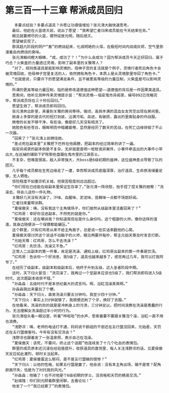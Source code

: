 # 第三百一十三章 帮派成员回归
        多要点经验？多要点道具？许愿让功德值增加？张元清大脑快速思考。
       最后，他赶在火苗熄灭前，说出了愿望：“我希望亡者归来成员能在今天结束任务。”
       眼见就要燃尽的火苗，骤然绽放光明，随后熄灭。
       愿望被实现了。
       那具超凡阶段的阴尸“轰”的燃烧起来，化成明艳的火炬，在极短时间内烧成灰烬，空气里弥漫着血肉燃烧的臭味。
       张元清瞬间瞪大眼睛，“成，成功了？！”为什么会成功？因为帮派成员今天正好回归，属于巧合？火柴盒的力量透过灵境，影响了副本里的关雅等人？
       “对了，规则类道具是能影响灵境的，母神子宫的复活就是个例子，灵境行者死后角色卡会被灵境回收，但母神子宫里复活的人，依然拥有角色卡，本质上是从灵境那里夺回了角色卡。”
       “也就是说，只要许下的愿望满足条件，且不被更高等级的力量压制，火柴盒是可以影响灵境的。”
       所谓的更高等级力量压制，指的是修改道德值这种愿望――道德值的背后是一件因果类道具。
       思索间，他听见耳畔传来灵境提示音：“帮派灵境―-临安鬼市异闻录，编号092已攻略完毕，帮派成员将在三十秒后回归。”
       愿望生效了，帮派成员即将回归。
       张元清奔出卧室，来量到关雅的房间等待，俄顷，高挑丰满的混血女友凭空出现在房间里。
       她身上多穿的是古代的短打劲装，沾满污垢、血迹，有破损，露出的里面贴身的作战服。
       微卷的长发不够干净，有些油，像是好几天没有梳洗了。
       她脸色有些苍白，眼眸明亮中暗藏疲倦，显然是经历了数天的苦战，在死亡边缘徘徊了不止一次器。
       ”回来了？”张元清上前拥住她。
       “差点死在副本里”关雅把下巴杵在他肩膀，把副本的经过简单的讲了一遍。
       临安异闻录的副本倒是不复杂，无非就是查明一桩桩诡异案件，小事件牵连出的大事件小带出大,在巡捕的辅助下铲除那些盘踞在鬼市里的江湖恶士。
       不复杂，但难度很高，敌人异常强大，大boss是6级初期的瘟神，这位瘟神差点导致了队的团灭。
       几乎每个成员都在生死边缘走了一遭，幸而帮派成员底蕴深厚，治疗道具、生命原液储量足够，无人牺牲。
       惊险程度不如墨宗机关城，但艰苦程度则远远超过。
       “你们现在已经能在级副本里保证生存率了。”张元清一阵欣慰，抬手捏了捏关雅的翘臀：“洗澡去，待会儿送你一件礼物。
       关雅好几天没有洗澡了，汗味、血腥味、淤泥味、苔藓味一点都不场郎好闻。
       亡者归来量帮派群。
       “夏侯傲天：咦，没有我这个主角镇场子，你们居然从级副本里活着回来了？”
       “红鸡哥：幸好你没进副本，不然死的就是你。”
       “夏侯傲天：还在嘲讽我？你知道我现在是什么身份吗，这个粗鄙的火师。像你这样的渣渣，我身边随便派一个保镖都能碾压。”
       这个群里，只有红鸡哥从来不给主角面子，总是说一些实话来戳他的心窝。
       夏侯傲天很讨厌这个说话不动脑子的火师，眼见两要开每吵，帮主元始天尊及时发言打断。
       “元始天尊：红鸡哥，怎么不去洗澡？”
       “红鸡哥：先饮汤，洗澡又不急。”
       正常人二出副本的第一件事，肯定是洗澡、通知上级，红鸡哥出副本的第一件事是饮汤。
       “红鸡哥：告诉你一个好消息，我5级了，道具也越来越多了，感觉再过几年，我可以打我阿爷了。”
       在经历了级副本，级副本和级副本后，他终于升到五级，迈入圣者阶段中期。
       这时，天下归火冒泡：“洗完澡了，我再过一个至副本应该也5级了，我们帮派即将进入5级时代，这次题副本收获不错。”
       “孙淼淼：五级时代不是本世纪最大的谎言吗。啊，浴缸泡澡真爽啊。”
       孙淼淼跳出来量玩了个梗。
       “孙淼淼：天下归火，直男洗澡只要五分钟吗，我至少四十分钟。”
       “天下归火：事实上3分钟就够了，我顺便还刷了个牙，换好了衣服。”
       在他看来，洗澡的目的就是是冲刷身上的污渍，三分钟足以，把时间浪费在洗澡是愚蠢的行为，无法理解女洗澡超过半小时的行为。
       张元清扭头看一眼浴室，听着“哗啦啦”的水声，思索着要不要跟关雅泡个澡，浴缸一直不用也浪费。
       “浅野凉：咦，老师的电话打不通，妈妈说千鹤组的干部还在五行盟没回来，元始君，天罚还在五行盟做客吗，今年有没有交流会？”
       浅野凉也跟着发了一张温泉照，表示自己在泡澡。
       “夏侯傲天：该死，不要问，终止这个话题”他连续发了十几个吐血的表情包。
       群里的成员原本还沉浸在经验值提升，收获道具的喜悦里，每人关注浅野凉的话，见夏侯傲天反应如此激烈，顿时关注起来。
       “红鸡哥：夏侯傻蛋这么郁闷，是不是五行盟输的很惨？”
       “天下归火：以他的性格，如果五行盟是赢了，他会说：没有本主角出场，输不是常？配角颜面尽失，恰是为了衬托我的风光。”
       “孙淼淼：他输了！也不对他是个6级初期的学士，没资格和天罚的精英交流。”
       “赵城隍：你们别光顾着群里闲聊，去看论坛！”
       他发了一个“我已经累了”的表情包。
